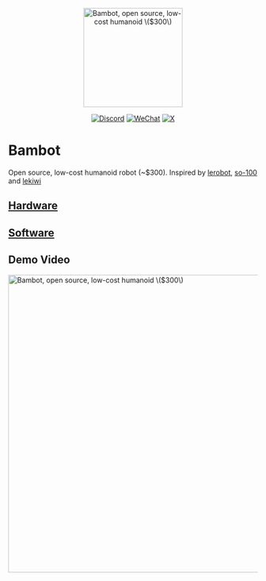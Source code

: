 <p align="center">
  <picture>
    <img alt="Bambot, open source, low-cost humanoid \($300\)" src="https://github.com/user-attachments/assets/4f8a76e4-33a7-4e55-b779-dc22edda8c1b" width="200" style="height:auto;" >    
  </picture>
</p>


<p align="center">
  <a href="https://discord.gg/Fq2gvSMyRJ"><img src="https://badgen.net/static/chat/on%20discord" alt="Discord"></a>
  <a href="https://i.v2ex.co/1U6OSqswl.jpeg"><img src="https://badgen.net/static/chat/on%20wechat?color=green" alt="WeChat"></a>
  <a href="https://x.com/tim_qian"><img src="https://badgen.net/static/follow/on%20X?color=black" alt="X"></a>
</p>

# Bambot
Open source, low-cost humanoid robot (~$300). Inspired by [lerobot](https://github.com/huggingface/lerobot), [so-100](https://github.com/TheRobotStudio/SO-ARM100) and [lekiwi](https://github.com/SIGRobotics-UIUC/LeKiwi)


## [Hardware](./hardware)

## [Software](./software)

## Demo Video

<a href="https://x.com/Tim_Qian/status/1901952877243122014"> <img alt="Bambot, open source, low-cost humanoid \($300\)" src="https://github.com/user-attachments/assets/bc9536e2-1fa6-4cb5-99f3-15a794bf09cf" width="600" style="height:auto;" ></a>
